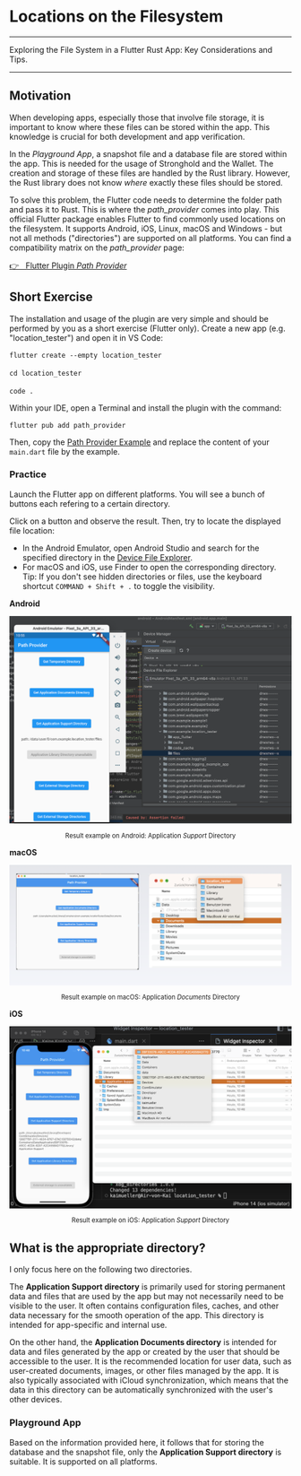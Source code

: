 # Locations on the Filesystem

---

Exploring the File System in a Flutter Rust App: Key Considerations and Tips.

---

## Motivation

When developing apps, especially those that involve file storage, it is important to know where these files can be stored within the app. This knowledge is crucial for both development and app verification.

In the _Playground App_, a snapshot file and a database file are stored within the app. This is needed for the usage of Stronghold and the Wallet. The creation and storage of these files are handled by the Rust library. However, the Rust library does not know _where_ exactly these files should be stored.

To solve this problem, the Flutter code needs to determine the folder path and pass it to Rust. This is where the _path_provider_ comes into play. This official Flutter package enables Flutter to find commonly used locations on the filesystem. It supports Android, iOS, Linux, macOS and Windows - but not all methods ("directories") are supported on all platforms. You can find a compatibility matrix on the _path_provider_ page:

<a href="https://pub.dev/packages/path_provider" target="_blank">👉 &nbsp; Flutter Plugin _Path Provider_</a>

## Short Exercise

The installation and usage of the plugin are very simple and should be performed by you as a short exercise (Flutter only). Create a new app (e.g. "location_tester") and open it in VS Code:

```
flutter create --empty location_tester

cd location_tester

code .
```

Within your IDE, open a Terminal and install the plugin with the command:

```
flutter pub add path_provider
```

Then, copy the [Path Provider Example](https://pub.dev/packages/path_provider/example) and replace the content of your `main.dart` file by the example.

### Practice

Launch the Flutter app on different platforms. You will see a bunch of buttons each refering to a certain directory.

Click on a button and observe the result. Then, try to locate the displayed file location:

- In the Android Emulator, open Android Studio and search for the specified directory in the [Device File Explorer](../fundamentals/android-studio/essentials.html?highlight=filesystem#device-file-explorer).
- For macOS and iOS, use Finder to open the corresponding directory. Tip: If you don't see hidden directories or files, use the keyboard shortcut `COMMAND + Shift + .` to toggle the visibility.

**Android**

<figure style="margin:0;"><img src="../assets/filesystem/filesystem-android.png" alt="Result example on Android"><figcaption style="font-size: 0.8em;text-align:center;"><p>Result example on Android: Application <i>Support</i> Directory</p></figcaption></figure>

**macOS**

<figure style="margin:0;"><img src="../assets/filesystem/filesystem-macos.png" alt="Result example on macOS"><figcaption style="font-size: 0.8em;text-align:center;"><p>Result example on macOS: Application <i>Documents</i>  Directory</p></figcaption></figure>

**iOS**

<figure style="margin:0;"><img src="../assets/filesystem/filesystem-ios.png" alt="Result example on iOS"><figcaption style="font-size: 0.8em;text-align:center;"><p>Result example on iOS: Application <i>Support</i>  Directory</p></figcaption></figure>

## What is the appropriate directory?

I only focus here on the following two directories.

The **Application Support directory** is primarily used for storing permanent data and files that are used by the app but may not necessarily need to be visible to the user. It often contains configuration files, caches, and other data necessary for the smooth operation of the app. This directory is intended for app-specific and internal use.

On the other hand, the **Application Documents directory** is intended for data and files generated by the app or created by the user that should be accessible to the user. It is the recommended location for user data, such as user-created documents, images, or other files managed by the app. It is also typically associated with iCloud synchronization, which means that the data in this directory can be automatically synchronized with the user's other devices.

### Playground App

Based on the information provided here, it follows that for storing the database and the snapshot file, only the **Application Support directory** is suitable. It is supported on all platforms.
